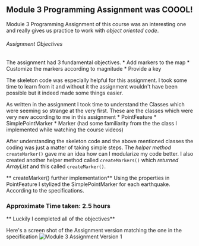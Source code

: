 ## Module 3 Programming Assignment was COOOL!

Module 3  Programming Assignment of this course was an interesting one and really gives us practice to work with *object oriented code*. 

###### Assignment Objectives
The assignment had 3 fundamental objectives.
    * Add markers to the map
    * Customize the markers according to magnitude
    * Provide a key

The skeleton code was especially helpful for this assignment. I took some time to learn from it and without it the assignment wouldn't have been possible but it indeed made some things easier. 

As written in the assignment I took time to understand the Classes which were seeming so strange at the very first. These are the classes which were very new according to me in this assignment
    * PointFeature
    * SimplePointMarker
    * Marker (had some familiarity from the the class I implemented while watching the course videos)
    
After understanding the skeleton code and the above mentioned classes the coding was just a matter of taking simple steps. The *helper method* `createMarker()` gave me an idea how can I modularize my code better. I also created another helper method called `createMarkers()` which *returned ArrayList<Marker>* and this called `createMarker()`.

** createMarker() further implementation** 
Using the properties in PointFeature I stylized the SimplePointMarker for each earthquake. According to the specifications. 

 

### Approximate Time taken: 2.5 hours


** Luckily I completed all of the objectives**

Here's a screen shot of the Assignment version matching the one in the specification
![Module 3 Assignment Version 1](http://i.imgur.com/unzWN9s.png)

